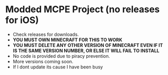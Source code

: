 # Modded MCPE Project (no releases for iOS)
- Check releases for downloads.
- **YOU MUST OWN MINECRAFT FOR THIS TO WORK**
- **YOU MUST DELETE ANY OTHER VERSION OF MINECRAFT EVEN IF IT IS THE SAME VERSION NUMBER, OR ELSE IT WILL FAIL TO INSTALL**
- No code is provided due to piracy prevention.
- More versions coming soon.
- If I dont update its cause I have been busy
